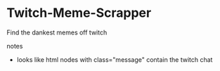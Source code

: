 # Twitch-Meme-Scrapper
Find the dankest memes off twitch

notes
- looks like html nodes with class="message" contain the twitch chat
